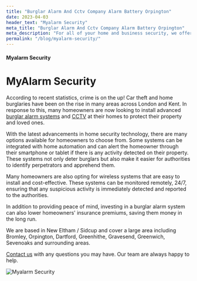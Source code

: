 ```yaml
---
title: "Burglar Alarm And Cctv Company Alarm Battery Orpington"
date: 2023-04-03
header_text: "Myalarm Security"
meta_title: "Burglar Alarm And Cctv Company Alarm Battery Orpington"
meta_description: "For all of your home and business security, we offer a free survey of your property for a burglar alarm system and cctv system. Contact us now 020 8302 4065"
permalink: "/blog/myalarm-security/"
---
```


#### Myalarm Security

# MyAlarm Security

According to recent statistics, crime is on the up! Car theft and home burglaries have been on the rise in many areas across London and Kent. In response to this, many homeowners are now looking to install advanced [burglar alarm systems](/categories/burglar-alarms/) and [CCTV](/categories/cctv/) at their homes to protect their property and loved ones.

With the latest advancements in home security technology, there are many options available for homeowners to choose from. Some systems can be integrated with home automation and can alert the homeowner through their smartphone or tablet if there is any activity detected on their property. These systems not only deter burglars but also make it easier for authorities to identify perpetrators and apprehend them.

Many homeowners are also opting for wireless systems that are easy to install and cost-effective. These systems can be monitored remotely, 24/7, ensuring that any suspicious activity is immediately detected and reported to the authorities.

In addition to providing peace of mind, investing in a burglar alarm system can also lower homeowners\' insurance premiums, saving them money in the long run.

We are based in New Eltham / Sidcup and cover a large area including Bromley, Orpington, Dartford, Greenhithe, Gravesend, Greenwich, Sevenoaks and surrounding areas.

[Contact us](/contact/) with any questions you may have. Our team are always happy to help.

![Myalarm Security](https://res.cloudinary.com/kbs/image/upload/)